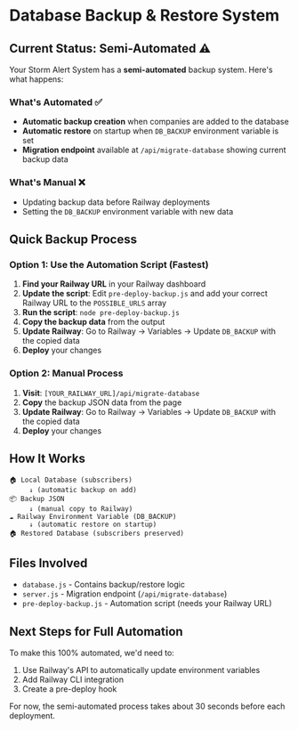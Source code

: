 # Database Backup & Restore System

## Current Status: Semi-Automated ⚠️

Your Storm Alert System has a **semi-automated** backup system. Here's what happens:

### What's Automated ✅
- **Automatic backup creation** when companies are added to the database
- **Automatic restore** on startup when `DB_BACKUP` environment variable is set
- **Migration endpoint** available at `/api/migrate-database` showing current backup data

### What's Manual ❌  
- Updating backup data before Railway deployments
- Setting the `DB_BACKUP` environment variable with new data

## Quick Backup Process

### Option 1: Use the Automation Script (Fastest)
1. **Find your Railway URL** in your Railway dashboard
2. **Update the script**: Edit `pre-deploy-backup.js` and add your correct Railway URL to the `POSSIBLE_URLS` array
3. **Run the script**: `node pre-deploy-backup.js`
4. **Copy the backup data** from the output
5. **Update Railway**: Go to Railway → Variables → Update `DB_BACKUP` with the copied data
6. **Deploy** your changes

### Option 2: Manual Process
1. **Visit**: `[YOUR_RAILWAY_URL]/api/migrate-database`
2. **Copy** the backup JSON data from the page
3. **Update Railway**: Go to Railway → Variables → Update `DB_BACKUP` with the copied data  
4. **Deploy** your changes

## How It Works

```
🏠 Local Database (subscribers) 
     ↓ (automatic backup on add)
📦 Backup JSON 
     ↓ (manual copy to Railway)
☁️ Railway Environment Variable (DB_BACKUP)
     ↓ (automatic restore on startup)
🏠 Restored Database (subscribers preserved)
```

## Files Involved

- `database.js` - Contains backup/restore logic
- `server.js` - Migration endpoint (`/api/migrate-database`)
- `pre-deploy-backup.js` - Automation script (needs your Railway URL)

## Next Steps for Full Automation

To make this 100% automated, we'd need to:
1. Use Railway's API to automatically update environment variables
2. Add Railway CLI integration
3. Create a pre-deploy hook

For now, the semi-automated process takes about 30 seconds before each deployment. 
